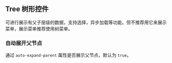 <div class="demo-header">
<p class="overviewicon">
  <span class="wapi-navigation-tree"/>
</p>

## Tree 树形控件

<nova-uxlink widget-name="Tree"></nova-uxlink>

可进行展示有父子层级的数据，支持选择，异步加载等功能。但不推荐用它来展示菜单，展示菜单推荐使用树菜单。
</div>

### 自动展开父节点

通过 `auto-expand-parent` 属性是否展示父节点，默认为 `true`。

<nova-demo-view link="tree/auto-expand-parent"></nova-demo-view>

<br>
